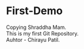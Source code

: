 # First-Demo
Copying Shraddha Mam.
<br>
This is my first Git Repository.
<br>
Auhtor - Chirayu Patil.

